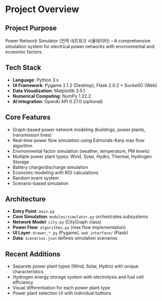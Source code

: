 # Project Overview

## Project Purpose
Power Network Simulator (전력 네트워크 시뮬레이터) - A comprehensive simulation system for electrical power networks with environmental and economic factors.

## Tech Stack
- **Language**: Python 3.x
- **UI Framework**: Pygame 2.1.2 (Desktop), Flask 2.0.2 + SocketIO (Web)
- **Data Visualization**: Matplotlib 3.5.1
- **Numerical Computing**: NumPy 1.22.2
- **AI Integration**: OpenAI API 0.27.0 (optional)

## Core Features
- Graph-based power network modeling (buildings, power plants, transmission lines)
- Real-time power flow simulation using Edmonds-Karp max flow algorithm
- Environmental factor simulation (weather, temperature, PM levels)
- Multiple power plant types: Wind, Solar, Hydro, Thermal, Hydrogen Storage
- Battery charge/discharge simulation
- Economic modeling with ROI calculations
- Random event system
- Scenario-based simulation

## Architecture
- **Entry Point**: `main.py`
- **Core Simulation**: `modules/simulator.py` orchestrates subsystems
- **Network Model**: `city.py` (CityGraph class)
- **Power Flow**: `algorithms.py` (max flow implementation)
- **UI Layer**: `drawer_*.py` (Pygame), `web_interface/` (Flask)
- **Data**: `scenarios.json` defines simulation scenarios

## Recent Additions
- Separate power plant types (Wind, Solar, Hydro) with unique characteristics
- Hydrogen energy storage system with electrolysis and fuel cell efficiency
- Visual differentiation for each power plant type
- Power plant selection UI with individual buttons